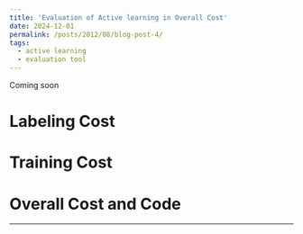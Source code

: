 ```yaml
---
title: 'Evaluation of Active learning in Overall Cost'
date: 2024-12-01
permalink: /posts/2012/08/blog-post-4/
tags:
  - active learning
  - evaluation tool
---
```


Coming soon

Labeling Cost
======

Training Cost
======

Overall Cost and Code 
======
------
